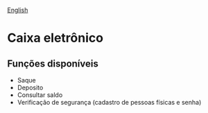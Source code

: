 [English](en-README.md)

# Caixa eletrônico

## Funções disponíveis 
* Saque
* Deposito
* Consultar saldo
* Verificação de segurança (cadastro de pessoas físicas e senha)

